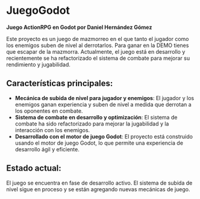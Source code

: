 # JuegoGodot
**Juego ActionRPG en Godot por Daniel Hernández Gómez**

Este proyecto es un juego de mazmorreo en el que tanto el jugador como los enemigos suben de nivel al derrotarlos. Para ganar en la DEMO tienes que escapar de la mazmorra. Actualmente, el juego está en desarrollo y recientemente se ha refactorizado el sistema de combate para mejorar su rendimiento y jugabilidad.

## Características principales:

- **Mecánica de subida de nivel para jugador y enemigos**: El jugador y los enemigos ganan experiencia y suben de nivel a medida que derrotan a los oponentes en combate.
- **Sistema de combate en desarrollo y optimización**: El sistema de combate ha sido refactorizado para mejorar la jugabilidad y la interacción con los enemigos.
- **Desarrollado con el motor de juego Godot**: El proyecto está construido usando el motor de juego Godot, lo que permite una experiencia de desarrollo ágil y eficiente.

## Estado actual:
El juego se encuentra en fase de desarrollo activo. El sistema de subida de nivel sigue en proceso y se están agregando nuevas mecánicas de juego.
